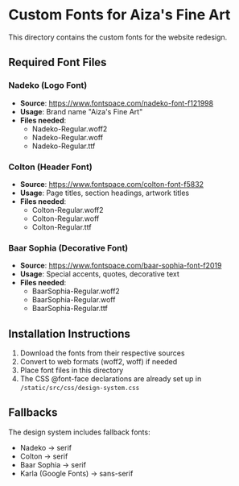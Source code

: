# Custom Fonts for Aiza's Fine Art

This directory contains the custom fonts for the website redesign.

## Required Font Files

### Nadeko (Logo Font)
- **Source**: https://www.fontspace.com/nadeko-font-f121998
- **Usage**: Brand name "Aiza's Fine Art"
- **Files needed**:
  - Nadeko-Regular.woff2
  - Nadeko-Regular.woff
  - Nadeko-Regular.ttf

### Colton (Header Font)  
- **Source**: https://www.fontspace.com/colton-font-f5832
- **Usage**: Page titles, section headings, artwork titles
- **Files needed**:
  - Colton-Regular.woff2
  - Colton-Regular.woff
  - Colton-Regular.ttf

### Baar Sophia (Decorative Font)
- **Source**: https://www.fontspace.com/baar-sophia-font-f2019
- **Usage**: Special accents, quotes, decorative text
- **Files needed**:
  - BaarSophia-Regular.woff2
  - BaarSophia-Regular.woff
  - BaarSophia-Regular.ttf

## Installation Instructions

1. Download the fonts from their respective sources
2. Convert to web formats (woff2, woff) if needed
3. Place font files in this directory
4. The CSS @font-face declarations are already set up in `/static/src/css/design-system.css`

## Fallbacks

The design system includes fallback fonts:
- Nadeko → serif
- Colton → serif  
- Baar Sophia → serif
- Karla (Google Fonts) → sans-serif
